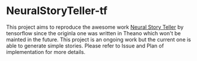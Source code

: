 # NeuralStoryTeller-tf

This project aims to reproduce the awesome work [Neural Story Teller](https://github.com/ryankiros/neural-storyteller) by tensorflow since the originla one was written in Theano which won't be mainted in the future. This project is an ongoing work but the current one is able to generate simple stories. Please refer to Issue and Plan of implementation for more details.

